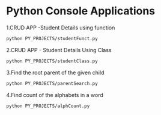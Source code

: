 # Python Console Applications
1.CRUD APP -Student Details using function
```bash
python PY_PROJECTS/studentFunct.py
```
2.CRUD APP - Student Details Using Class
```bash
python PY_PROJECTS/studentClass.py
```
3.Find the root parent of the given child
```bash
python PY_PROJECTS/parentSearch.py
```
4.Find count of the alphabets in a word
```bash
python PY_PROJECTS/alphCount.py
```
